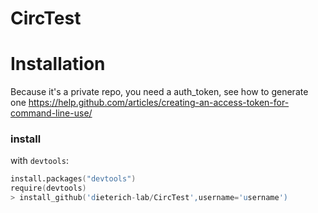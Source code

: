 # CircTest
# Installation
Because it's a private repo, you need a auth_token, see how to generate one https://help.github.com/articles/creating-an-access-token-for-command-line-use/

### install
with `devtools`:

```S
install.packages("devtools")
require(devtools)
> install_github('dieterich-lab/CircTest',username='username')
```
